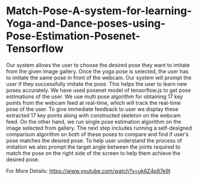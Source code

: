 # Match-Pose-A-system-for-learning-Yoga-and-Dance-poses-using-Pose-Estimation-Posenet-Tensorflow
Our system allows the user to choose the desired pose they want to imitate from the given image gallery. Once the yoga pose is selected, the user has to imitate the same pose in front of the webcam. Our system will prompt the user if they successfully imitate the pose. This helps the user to learn new poses accurately. We have used posenet model of tensorflow.js to get pose estimations of the user. We use multi pose algorithm for obtaining 17 key points from the webcam feed at real-time, which will track the real-time pose of the user. To give immediate feedback to user we display these extracted 17 key points along with constructed skeleton on the webcam feed. On the other hand, we run single pose estimation algorithm on the image selected from gallery.  The next step includes running a self-designed comparison algorithm on both of these poses to compare and find if user’s pose matches the desired pose. To help user understand the process of imitation we also prompt the target angle between the joints required to match the pose on the right side of the screen to help them achieve the desired pose.

For More Details: https://www.youtube.com/watch?v=uk6Z4p87e9I 

